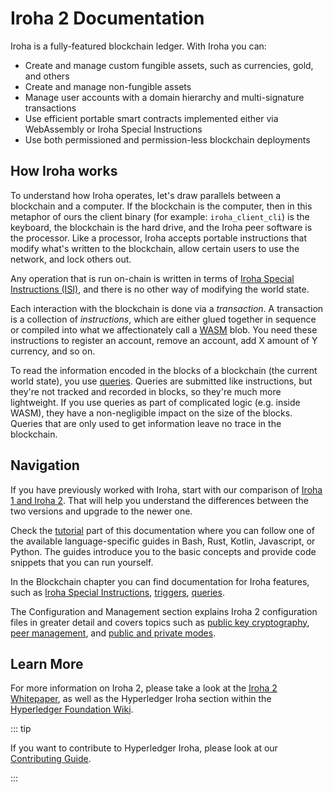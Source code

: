 # Iroha 2 Documentation

Iroha is a fully-featured blockchain ledger. With Iroha you can:

- Create and manage custom fungible assets, such as currencies, gold, and
  others
- Create and manage non-fungible assets
- Manage user accounts with a domain hierarchy and multi-signature
  transactions
- Use efficient portable smart contracts implemented either via WebAssembly
  or Iroha Special Instructions
- Use both permissioned and permission-less blockchain deployments

## How Iroha works

To understand how Iroha operates, let's draw parallels between a blockchain
and a computer. If the blockchain is the computer, then in this metaphor of
ours the client binary (for example: `iroha_client_cli`) is the keyboard,
the blockchain is the hard drive, and the Iroha peer software is the
processor. Like a processor, Iroha accepts portable instructions that
modify what's written to the blockchain, allow certain users to use the
network, and lock others out.

Any operation that is run on-chain is written in terms of
[Iroha Special Instructions (ISI)](./guide/blockchain/instructions.md), and
there is no other way of modifying the world state.

Each interaction with the blockchain is done via a _transaction_. A
transaction is a collection of _instructions_, which are either glued
together in sequence or compiled into what we affectionately call a
[WASM](./guide/blockchain/wasm.md) blob. You need these instructions to
register an account, remove an account, add X amount of Y currency, and so
on.

To read the information encoded in the blocks of a blockchain (the current
world state), you use [queries](./guide/blockchain/queries.md). Queries are
submitted like instructions, but they're not tracked and recorded in
blocks, so they're much more lightweight. If you use queries as part of
complicated logic (e.g. inside WASM), they have a non-negligible impact on
the size of the blocks. Queries that are only used to get information leave
no trace in the blockchain.

## Navigation

If you have previously worked with Iroha, start with our comparison of
[Iroha 1 and Iroha 2](./guide/iroha-2.md). That will help you understand
the differences between the two versions and upgrade to the newer one.

Check the [tutorial](guide/intro.md) part of this documentation where you
can follow one of the available language-specific guides in Bash, Rust,
Kotlin, Javascript, or Python. The guides introduce you to the basic
concepts and provide code snippets that you can run yourself.

In the Blockchain chapter you can find documentation for Iroha features,
such as [Iroha Special Instructions](./guide/blockchain/instructions.md),
[triggers](./guide/blockchain/triggers.md),
[queries](./guide/blockchain/queries.md).

The Configuration and Management section explains Iroha 2 configuration
files in greater detail and covers topics such as
[public key cryptography](./guide/configure/keys.md),
[peer management](./guide/configure/register-unregister.md), and
[public and private modes](./guide/configure/modes.md).

## Learn More

For more information on Iroha 2, please take a look at the
[Iroha 2 Whitepaper](https://github.com/hyperledger/iroha/blob/iroha2/docs/source/iroha_2_whitepaper.md),
as well as the Hyperledger Iroha section within the
[Hyperledger Foundation Wiki](https://wiki.hyperledger.org/display/iroha).

::: tip

If you want to contribute to Hyperledger Iroha, please look at our
[Contributing Guide](https://github.com/hyperledger/iroha/blob/iroha2-dev/CONTRIBUTING.md).

:::
